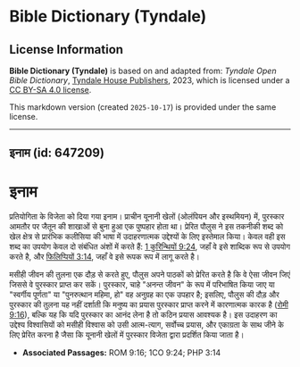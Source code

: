 # Bible Dictionary (Tyndale)

## License Information

**Bible Dictionary (Tyndale)** is based on and adapted from: _Tyndale Open Bible Dictionary_, [Tyndale House Publishers](https://tyndaleopenresources.com/), 2023, which is licensed under a [CC BY-SA 4.0 license](https://creativecommons.org/licenses/by-sa/4.0/legalcode.en).

This markdown version (created `2025-10-17`) is provided under the same license.



--------------------------------

## इनाम (id: 647209)

इनाम
====

प्रतियोगिता के विजेता को दिया गया इनाम। प्राचीन यूनानी खेलों (ओलंपियन और इस्थमियन) में, पुरस्कार आमतौर पर जैतून की शाखाओं से बुना हुआ एक पुष्पहार होता था। प्रेरित पौलुस ने इस तकनीकी शब्द को खेल क्षेत्र से प्रारंभिक कलीसिया की भाषा में उदाहरणात्मक उद्देश्यों के लिए इस्तेमाल किया। केवल वही इस शब्द का उपयोग केवल दो संबंधित अंशों में करते हैं: [1 कुरिन्थियों 9:24](https://ref.ly/1Cor9:24), जहाँ वे इसे शाब्दिक रूप से उपयोग करते है, और [फिलिप्पियों 3:14](https://ref.ly/Phil3:14), जहाँ वे इसे रूपक रूप में लागू करते है।

मसीही जीवन की तुलना एक दौड़ से करते हुए, पौलुस अपने पाठकों को प्रेरित करते है कि वे ऐसा जीवन जिएं जिससे वे पुरस्कार प्राप्त कर सकें। पुरस्कार, चाहे "अनन्त जीवन" के रूप में परिभाषित किया जाए या "स्वर्गीय पूर्णता" या "पुनरुत्थान महिमा, हो" वह अनुग्रह का एक उपहार है; इसलिए, पौलुस की दौड़ और पुरस्कार की तुलना यह नहीं दर्शाती कि मनुष्य का प्रयास पुरस्कार प्राप्त करने में कारणात्मक कारक है ([रोमी 9:16](https://ref.ly/Rom9:16)), बल्कि यह कि यदि पुरस्कार का आनंद लेना है तो कठिन प्रयास आवश्यक है। इस उदाहरण का उद्देश्य विश्वासियों को मसीही विश्वास को उसी आत्म\-त्याग, सर्वोच्च प्रयास, और एकाग्रता के साथ जीने के लिए प्रेरित करना है जैसा कि यूनानी खेलों में पुरस्कार विजेता द्वारा प्रदर्शित किया जाता है।

* **Associated Passages:** ROM 9:16; 1CO 9:24; PHP 3:14

